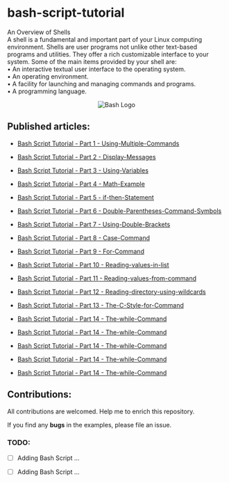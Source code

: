 # bash-script-tutorial
An Overview of Shells\
A shell is a fundamental and important part of your Linux computing environment. Shells are user programs not unlike other text-based programs and utilities. They offer a rich customizable interface to your system. Some of the main items provided by your shell are:\
• An interactive textual user interface to the operating system.\
• An operating environment.\
• A facility for launching and managing commands and programs.\
• A programming language.

<p align="center">
 <img alt="Bash Logo" src="image/bashscript.jpg">
</p>


## Published articles:

 - [Bash Script Tutorial - Part 1 - Using-Multiple-Commands](./Basic-Script-Bulding/part01-Using-Multiple-Commands.sh)

 - [Bash Script Tutorial - Part 2 - Display-Messages](./Basic-Script-Bulding/part02-Display-Messages.sh)

 - [Bash Script Tutorial - Part 3 - Using-Variables](./Basic-Script-Bulding/part03-Using-Variables.sh)

 - [Bash Script Tutorial - Part 4 - Math-Example](./Basic-Script-Bulding/part04-Math-Example.sh)

 - [Bash Script Tutorial - Part 5 - if-then-Statement](./Basic-Script-Bulding/part05-if-then-Statement.sh)
 
 - [Bash Script Tutorial - Part 6 - Double-Parentheses-Command-Symbols](./Basic-Script-Bulding/part06-Double-Parentheses-Command-Symbols.sh)
 
 - [Bash Script Tutorial - Part 7 - Using-Double-Brackets](./Basic-Script-Bulding/part07-Using-Double-Brackets.sh)
 
 - [Bash Script Tutorial - Part 8 - Case-Command](./Basic-Script-Bulding/part08-Case-Command.sh)
 
 - [Bash Script Tutorial - Part 9 - For-Command](./Basic-Script-Bulding/part09-For-Command.sh)

 - [Bash Script Tutorial - Part 10 - Reading-values-in-list](./Basic-Script-Bulding/part10-Reading-values-in-list.sh)
 
 - [Bash Script Tutorial - Part 11 - Reading-values-from-command](./Basic-Script-Bulding/part11-Reading-values-from-command.sh)
 
 - [Bash Script Tutorial - Part 12 - Reading-directory-using-wildcards](./Basic-Script-Bulding/part12-Reading-directory-using-wildcards.sh)
 
 - [Bash Script Tutorial - Part 13 - The-C-Style-for-Command](./Basic-Script-Bulding/part13-The-C-Style-for-Command.sh)
 
 - [Bash Script Tutorial - Part 14 - The-while-Command](./Basic-Script-Bulding/part14-The-while-Command.sh)

 - [Bash Script Tutorial - Part 14 - The-while-Command](./Basic-Script-Bulding/part15-The-Break-Command.sh)
 
 - [Bash Script Tutorial - Part 14 - The-while-Command](./Basic-Script-Bulding/part16-Testing-Parameters.sh)
 
 - [Bash Script Tutorial - Part 14 - The-while-Command](./Basic-Script-Bulding/part17-Basic-Reading.sh)
 
 - [Bash Script Tutorial - Part 14 - The-while-Command](./Basic-Script-Bulding/part18-Basic-Reading-2.sh)


## Contributions:

All contributions are welcomed. Help me to enrich this repository.

If you find any **bugs** in the examples, please file an issue.

### TODO:

 - [ ] Adding Bash Script ...
 - [ ] Adding Bash Script ...

